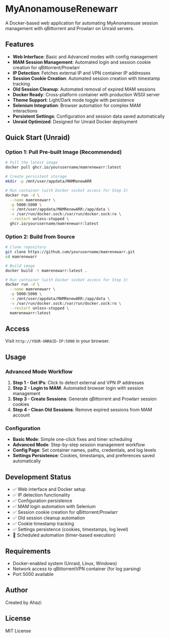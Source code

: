 # MyAnonamouseRenewarr

A Docker-based web application for automating MyAnonamouse session management with qBittorrent and Prowlarr on Unraid servers.

## Features

- **Web Interface**: Basic and Advanced modes with config management
- **MAM Session Management**: Automated login and session cookie creation for qBittorrent/Prowlarr
- **IP Detection**: Fetches external IP and VPN container IP addresses
- **Session Cookie Creation**: Automated session creation with timestamp tracking
- **Old Session Cleanup**: Automated removal of expired MAM sessions
- **Docker Ready**: Cross-platform container with production WSGI server
- **Theme Support**: Light/Dark mode toggle with persistence
- **Selenium Integration**: Browser automation for complex MAM interactions
- **Persistent Settings**: Configuration and session data saved automatically
- **Unraid Optimized**: Designed for Unraid Docker deployment

## Quick Start (Unraid)

### Option 1: Pull Pre-built Image (Recommended)

```bash
# Pull the latest image
docker pull ghcr.io/yourusername/mamrenewarr:latest

# Create persistent storage
mkdir -p /mnt/user/appdata/MAMRenewARR

# Run container (with Docker socket access for Step 3)
docker run -d \
  --name mamrenewarr \
  -p 5000:5000 \
  -v /mnt/user/appdata/MAMRenewARR:/app/data \
  -v /var/run/docker.sock:/var/run/docker.sock:ro \
  --restart unless-stopped \
  ghcr.io/yourusername/mamrenewarr:latest
```

### Option 2: Build from Source

```bash
# Clone repository
git clone https://github.com/yourusername/mamrenewarr.git
cd mamrenewarr

# Build image
docker build -t mamrenewarr:latest .

# Run container (with Docker socket access for Step 3)
docker run -d \
  --name mamrenewarr \
  -p 5000:5000 \
  -v /mnt/user/appdata/MAMRenewARR:/app/data \
  -v /var/run/docker.sock:/var/run/docker.sock:ro \
  --restart unless-stopped \
  mamrenewarr:latest
```

## Access

Visit `http://YOUR-UNRAID-IP:5000` in your browser.

## Usage

### Advanced Mode Workflow

1. **Step 1 - Get IPs**: Click to detect external and VPN IP addresses
2. **Step 2 - Login to MAM**: Automated browser login with session management
3. **Step 3 - Create Sessions**: Generate qBittorrent and Prowlarr session cookies
4. **Step 4 - Clean Old Sessions**: Remove expired sessions from MAM account

### Configuration

- **Basic Mode**: Simple one-click fixes and timer scheduling
- **Advanced Mode**: Step-by-step session management workflow  
- **Config Page**: Set container names, paths, credentials, and log levels
- **Settings Persistence**: Cookies, timestamps, and preferences saved automatically

## Development Status

- ✅ Web interface and Docker setup
- ✅ IP detection functionality  
- ✅ Configuration persistence
- ✅ MAM login automation with Selenium
- ✅ Session cookie creation for qBittorrent/Prowlarr
- ✅ Old session cleanup automation
- ✅ Cookie timestamp tracking
- ✅ Settings persistence (cookies, timestamps, log level)
- 🔄 Scheduled automation (timer-based execution)

## Requirements

- Docker-enabled system (Unraid, Linux, Windows)
- Network access to qBittorrentVPN container (for log parsing)
- Port 5000 available

## Author

Created by Ahazi

## License

MIT License
